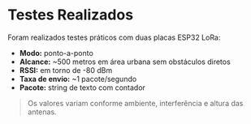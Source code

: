 # Testes Realizados

Foram realizados testes práticos com duas placas ESP32 LoRa:

- **Modo:** ponto-a-ponto
- **Alcance:** ~500 metros em área urbana sem obstáculos diretos
- **RSSI:** em torno de -80 dBm
- **Taxa de envio:** ~1 pacote/segundo
- **Pacote:** string de texto com contador

> Os valores variam conforme ambiente, interferência e altura das antenas.
